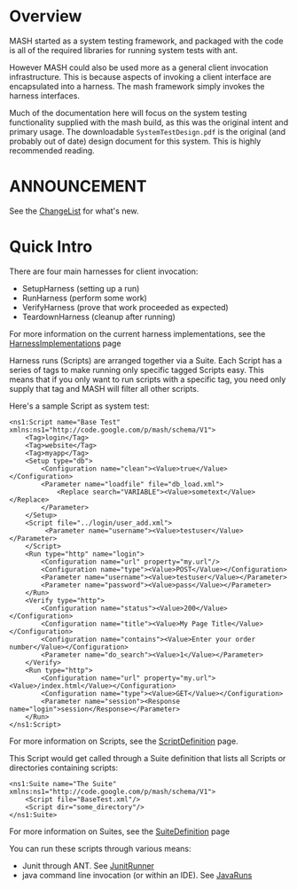 # Overview #
MASH started as a system testing framework, and packaged with the code is all of the required libraries for running 
system tests with ant.

However MASH could also be used more as a general client invocation infrastructure. 
This is because aspects of invoking a client interface are encapsulated into a harness. 
The mash framework simply invokes the harness interfaces.

Much of the documentation here will focus on the system testing functionality supplied with the mash build, as this was 
the original intent and primary usage. 
The downloadable `SystemTestDesign.pdf` is the original (and probably out of date) design document for this system. 
This is highly recommended reading.

# ANNOUNCEMENT #
See the [ChangeList](docs/ChangeLIst.md) for what's new.

# Quick Intro #
There are four main harnesses for client invocation:
  * SetupHarness (setting up a run)
  * RunHarness (perform some work)
  * VerifyHarness (prove that work proceeded as expected)
  * TeardownHarness (cleanup after running)

For more information on the current harness implementations, see the 
[HarnessImplementations](HarnessImplementations.md) page

Harness runs (Scripts) are arranged together via a Suite. 
Each Script has a series of tags to make running only specific tagged Scripts easy. 
This means that if you only want to run scripts with a specific tag, you need only supply that tag and MASH will filter 
all other scripts.

Here's a sample Script as system test:
```
<ns1:Script name="Base Test" xmlns:ns1="http://code.google.com/p/mash/schema/V1">
    <Tag>login</Tag>
    <Tag>website</Tag>
    <Tag>myapp</Tag>
    <Setup type="db">
        <Configuration name="clean"><Value>true</Value></Configuration>
        <Parameter name="loadfile" file="db_load.xml">
            <Replace search="VARIABLE"><Value>sometext</Value></Replace>
        </Parameter>
    </Setup>
    <Script file="../login/user_add.xml">
         <Parameter name="username"><Value>testuser</Value></Parameter>
    </Script>
    <Run type="http" name="login">
        <Configuration name="url" property="my.url"/>
        <Configuration name="type"><Value>POST</Value></Configuration>
        <Parameter name="username"><Value>testuser</Value></Parameter>
        <Parameter name="password"><Value>pass</Value></Parameter>
    </Run>
    <Verify type="http">
        <Configuration name="status"><Value>200</Value></Configuration>
        <Configuration name="title"><Value>My Page Title</Value></Configuration>
        <Configuration name="contains"><Value>Enter your order number</Value></Configuration>
        <Parameter name="do_search"><Value>1</Value></Parameter>
    </Verify>
    <Run type="http">
        <Configuration name="url" property="my.url"><Value>/index.html</Value></Configuration>
        <Configuration name="type"><Value>GET</Value></Configuration>
        <Parameter name="session"><Response name="login">session</Response></Parameter>
    </Run>
</ns1:Script>

```
For more information on Scripts, see the [ScriptDefinition](docs/ScriptDefinition.md) page.


This Script would get called through a Suite definition that lists all Scripts or directories containing scripts:
```
<ns1:Suite name="The Suite" xmlns:ns1="http://code.google.com/p/mash/schema/V1">
    <Script file="BaseTest.xml"/>
    <Script dir="some_directory"/>
</ns1:Suite>
```
For more information on Suites, see the [SuiteDefinition](docs/SuiteDefinition.md) page

You can run these scripts through various means:
  * Junit through ANT.  See [JunitRunner](docs/JunitRunner.md)
  * java command line invocation (or within an IDE).  See [JavaRuns](docs/JavaRuns.md)
